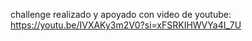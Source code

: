 challenge realizado y apoyado con video de youtube: https://youtu.be/IVXAKy3m2V0?si=xFSRKIHWVYa4I_7U
